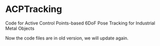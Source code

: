 # ACPTracking
Code for Active Control Points-based 6DoF Pose Tracking for Industrial Metal Objects

Now the code files are in old version, we will update again.
